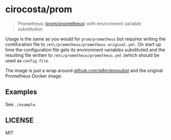 # cirocosta/prom

> Prometheus ([prom/prometheus](https://hub.docker.com/r/prom/prometheus/)) with environment variable substitution

Usage is the same as you would for `prom/prometheus` but requires writing the contifuration file to `/etc/prometheus/prometheus.original.yml`. On start up time the configuration file gets its environment variables substituted and the resulting file written to `/etc/prometheus/prometheus.yml` (which should be used as `config.file`.

The image is just a wrap around [github.com/a8m/envsubst](https://github.com/a8m/envsubst) and the original Prometheus Docker image.

## Examples

See `./example`.

## LICENSE

MIT
